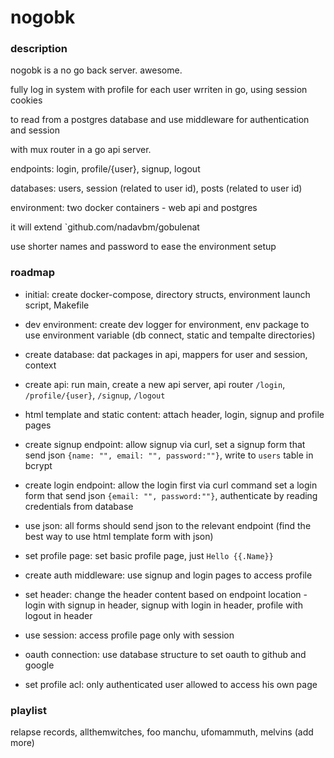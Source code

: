 # nogobk

### description

nogobk is a no go back server. awesome.

fully log in system with profile for each user wrriten in go, using session cookies

to read from a postgres database and use middleware for authentication and session

with mux router in a go api server.

endpoints: login, profile/{user}, signup, logout

databases: users, session (related to user id), posts (related to user id)

environment: two docker containers - web api and postgres

it will extend `github.com/nadavbm/gobulenat

use shorter names and password to ease the environment setup

### roadmap

- initial: create docker-compose, directory structs, environment launch script, Makefile

- dev environment: create dev logger for environment, env package to use environment variable (db connect, static and tempalte directories)

- create database: dat packages in api, mappers for user and session, context

- create api: run main, create a new api server, api router `/login`, `/profile/{user}`, `/signup`, `/logout`

- html template and static content: attach header, login, signup and profile pages

- create signup endpoint: allow signup via curl, set a signup form that send json `{name: "", email: "", password:""}`, write to `users` table in bcrypt

- create login endpoint: allow the login first via curl command set a login form that send json `{email: "", password:""}`, authenticate by reading credentials from database

- use json: all forms should send json to the relevant endpoint (find the best way to use html template form with json)

- set profile page: set basic profile page, just `Hello {{.Name}}`

- create auth middleware: use signup and login pages to access profile

- set header: change the header content based on endpoint location - login with signup in header, signup with login in header, profile with logout in header

- use session: access profile page only with session

- oauth connection: use database structure to set oauth to github and google

- set profile acl: only authenticated user allowed to access his own page

### playlist

relapse records, allthemwitches, foo manchu, ufomammuth, melvins (add more)
